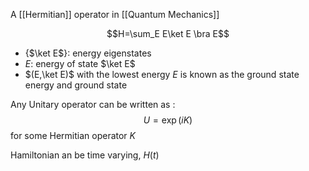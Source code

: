 A [[Hermitian]] operator in [[Quantum Mechanics]]

$$H=\sum_E E\ket E \bra E$$
- {$\ket E$}: energy eigenstates
- $E$: energy of state $\ket E$
- $(E,\ket E)$ with the lowest energy $E$ is known as the ground state energy and ground state

Any Unitary operator can be written as :
$$U=\exp(iK)$$
for some Hermitian operator $K$

Hamiltonian an be time varying,  $H(t)$